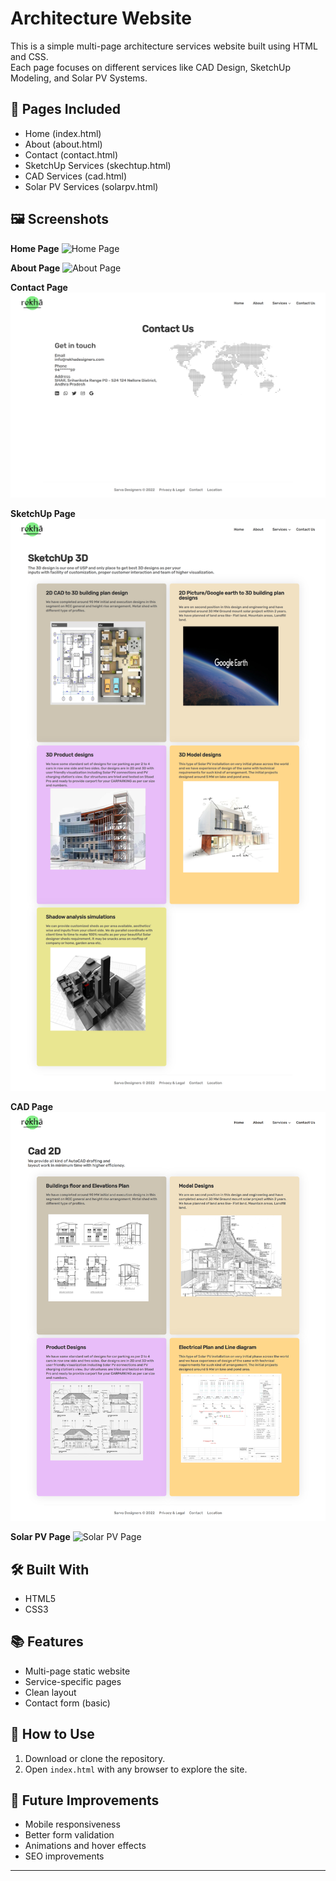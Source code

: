 # Architecture Website

This is a simple multi-page architecture services website built using HTML and CSS.  
Each page focuses on different services like CAD Design, SketchUp Modeling, and Solar PV Systems.

## 📄 Pages Included

- Home (index.html)
- About (about.html)
- Contact (contact.html)
- SketchUp Services (skechtup.html)
- CAD Services (cad.html)
- Solar PV Services (solarpv.html)

## 🖼️ Screenshots

**Home Page**
![Home Page](/we_screenshots/127.0.0.1_5500_index.html.png)

**About Page**
![About Page](/we_screenshots/127.0.0.1_5500_about.html.png)

**Contact Page**
![Contact Page](/we_screenshots/127.0.0.1_5500_contact.html.png)

**SketchUp Page**
![SketchUp Page](/we_screenshots/127.0.0.1_5500_skechtup.html.png)

**CAD Page**
![CAD Page](/we_screenshots/127.0.0.1_5500_cad.html.png)

**Solar PV Page**
![Solar PV Page](/we_screenshots/127.0.0.1_5500_solarpv.html.png)

## 🛠 Built With

- HTML5
- CSS3

## 📚 Features

- Multi-page static website
- Service-specific pages
- Clean layout
- Contact form (basic)

## 🧰 How to Use

1. Download or clone the repository.
2. Open `index.html` with any browser to explore the site.

## 🚀 Future Improvements

- Mobile responsiveness
- Better form validation
- Animations and hover effects
- SEO improvements

---
